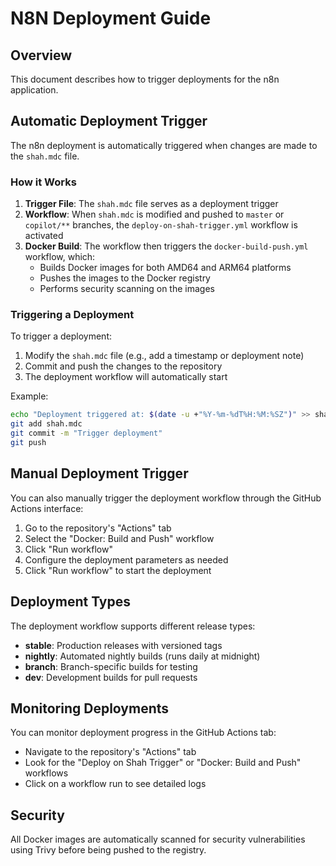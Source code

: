 # N8N Deployment Guide

## Overview

This document describes how to trigger deployments for the n8n application.

## Automatic Deployment Trigger

The n8n deployment is automatically triggered when changes are made to the `shah.mdc` file.

### How it Works

1. **Trigger File**: The `shah.mdc` file serves as a deployment trigger
2. **Workflow**: When `shah.mdc` is modified and pushed to `master` or `copilot/**` branches, the `deploy-on-shah-trigger.yml` workflow is activated
3. **Docker Build**: The workflow then triggers the `docker-build-push.yml` workflow, which:
   - Builds Docker images for both AMD64 and ARM64 platforms
   - Pushes the images to the Docker registry
   - Performs security scanning on the images

### Triggering a Deployment

To trigger a deployment:

1. Modify the `shah.mdc` file (e.g., add a timestamp or deployment note)
2. Commit and push the changes to the repository
3. The deployment workflow will automatically start

Example:
```bash
echo "Deployment triggered at: $(date -u +"%Y-%m-%dT%H:%M:%SZ")" >> shah.mdc
git add shah.mdc
git commit -m "Trigger deployment"
git push
```

## Manual Deployment Trigger

You can also manually trigger the deployment workflow through the GitHub Actions interface:

1. Go to the repository's "Actions" tab
2. Select the "Docker: Build and Push" workflow
3. Click "Run workflow"
4. Configure the deployment parameters as needed
5. Click "Run workflow" to start the deployment

## Deployment Types

The deployment workflow supports different release types:

- **stable**: Production releases with versioned tags
- **nightly**: Automated nightly builds (runs daily at midnight)
- **branch**: Branch-specific builds for testing
- **dev**: Development builds for pull requests

## Monitoring Deployments

You can monitor deployment progress in the GitHub Actions tab:

- Navigate to the repository's "Actions" tab
- Look for the "Deploy on Shah Trigger" or "Docker: Build and Push" workflows
- Click on a workflow run to see detailed logs

## Security

All Docker images are automatically scanned for security vulnerabilities using Trivy before being pushed to the registry.
